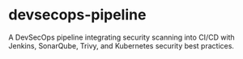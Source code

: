 # devsecops-pipeline
A DevSecOps pipeline integrating security scanning into CI/CD with Jenkins, SonarQube, Trivy, and Kubernetes security best practices.
